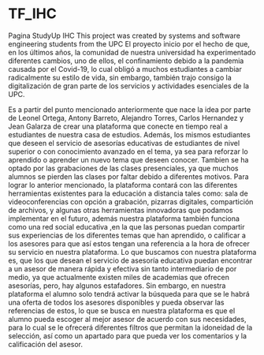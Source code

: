 # TF_IHC
Pagina StudyUp IHC
This project was created by systems and software engineering students from the UPC 
El proyecto inicio por el hecho de que, en los últimos años, la comunidad de nuestra universidad ha experimentado diferentes cambios, uno de ellos, el confinamiento debido a la pandemia causada por el Covid-19, lo cual obligó a muchos estudiantes a cambiar radicalmente su estilo de vida, sin embargo, también trajo consigo la digitalización de gran parte de los servicios y actividades esenciales de la UPC.

Es a partir del punto mencionado anteriormente que nace la idea por parte de Leonel Ortega, Antony Barreto, Alejandro Torres, Carlos Hernandez y Jean Galarza de crear una plataforma que conecte en tiempo real a estudiantes de nuestra casa de estudios. Además, los mismos estudiantes que deseen el servicio de asesorías educativas de estudiantes de nivel superior o con conocimiento avanzado en el tema, ya sea para reforzar lo aprendido o aprender un nuevo tema que deseen conocer. Tambien se ha optado por las grabaciones de las clases presenciales, ya que muchos alumnos se pierden las clases por faltar debido a diferentes motivos. Para lograr lo anterior mencionado, la plataforma contará con las diferentes herramientas existentes para la educación a distancia tales como: sala de videoconferencias con opción a grabación, pizarras digitales, compartición de archivos, y algunas otras herramientas innovadoras que podamos implementar en el futuro,  además nuestra plataforma también funciona como una red social educativa ,en la que las personas puedan compartir sus experiencias de los diferentes temas que han aprendido, o calificar a los asesores para que así estos tengan una referencia a la hora de ofrecer su servicio en nuestra plataforma. Lo que buscamos con nuestra plataforma es, que los que desean el servicio de asesoría educativa puedan encontrar a un asesor de manera rápida y efectiva sin tanto intermediario de por medio, ya que actualmente existen miles de academias que ofrecen asesorías, pero, hay algunos estafadores. Sin embargo, en nuestra plataforma el alumno solo tendrá activar la búsqueda para que se le habrá una oferta de todos los asesores disponibles y pueda observar las referencias de estos, lo que se busca en nuestra plataforma es que el alumno pueda escoger al mejor asesor de acuerdo con sus necesidades, para lo cual se le ofrecerá diferentes filtros que permitan la idoneidad de la selección, así como un apartado para que pueda ver los comentarios y la calificación del asesor.
